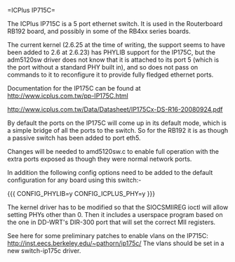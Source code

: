 =ICPlus IP715C=

The ICPlus IP715C is a 5 port ethernet switch. It is used in the
Routerboard RB192 board, and possibly in some of the RB4xx series
boards.

The current kernel (2.6.25 at the time of writing, the support seems to
have been added to 2.6 at 2.6.23) has PHYLIB support for the IP175C, but
the adm5120sw driver does not know that it is attached to its port 5
(which is the port without a standard PHY built in), and so does not
pass on commands to it to reconfigure it to provide fully fledged
ethernet ports.

Documentation for the IP175C can be found at
<http://www.icplus.com.tw/pp-IP175C.html>

<http://www.icplus.com.tw/Data/Datasheet/IP175Cx-DS-R16-20080924.pdf>

By default the ports on the IP175C will come up in its default mode,
which is a simple bridge of all the ports to the switch. So for the
RB192 it is as though a passive switch has been added to port eth5.

Changes will be needed to amd5120sw.c to enable full operation with the
extra ports exposed as though they were normal network ports.

In addition the following config options need to be added to the default
configuration for any board using this switch:-

{{{ CONFIG\_PHYLIB=y CONFIG\_ICPLUS\_PHY=y }}}

The kernel driver has to be modified so that the SIOCSMIIREG ioctl will
allow setting PHYs other than 0. Then it includes a userspace program
based on the one in DD-WRT's DIR-300 port that will set the correct MII
registers.

See here for some preliminary patches to enable vlans on the IP715C:
<http://inst.eecs.berkeley.edu/~pathorn/ip175c/> The vlans should be set
in a new switch-ip175c driver.
